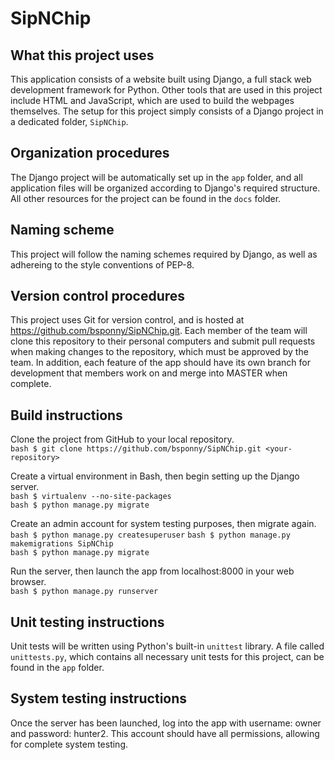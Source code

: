 # SipNChip

## What this project uses

This application consists of a website built using Django, a full stack web development framework for Python. Other tools that are used in this project include HTML and JavaScript, which are used to build the webpages themselves. The setup for this project simply consists of a Django project in a dedicated folder, `SipNChip`.

## Organization procedures

The Django project will be automatically set up in the `app` folder, and all application files will be organized according to Django's required structure. All other resources for the project can be found in the `docs` folder.

## Naming scheme

This project will follow the naming schemes required by Django, as well as adhereing to the style conventions of PEP-8.

## Version control procedures

This project uses Git for version control, and is hosted at https://github.com/bsponny/SipNChip.git. Each member of the team will clone this repository to their personal computers and submit pull requests when making changes to the repository, which must be approved by the team. In addition, each feature of the app should have its own branch for development that members work on and merge into MASTER when complete.

## Build instructions

Clone the project from GitHub to your local repository.  
`bash $ git clone https://github.com/bsponny/SipNChip.git <your-repository>`  

Create a virtual environment in Bash, then begin setting up the Django server.  
`bash $ virtualenv --no-site-packages`  
`bash $ python manage.py migrate` 

Create an admin account for system testing purposes, then migrate again.  
`bash $ python manage.py createsuperuser` 
`bash $ python manage.py makemigrations SipNChip`  
`bash $ python manage.py migrate`  

Run the server, then launch the app from localhost:8000 in your web browser.  
`bash $ python manage.py runserver`  

## Unit testing instructions

Unit tests will be written using Python's built-in `unittest` library. A file called `unittests.py`, which contains all necessary unit tests for this project, can be found in the `app` folder.

## System testing instructions

Once the server has been launched, log into the app with username: owner and password: hunter2. This account should have all permissions, allowing for complete system testing.